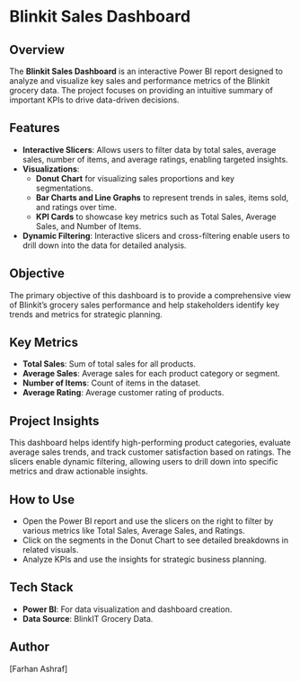 # Blinkit Sales Dashboard

## Overview
The **Blinkit Sales Dashboard** is an interactive Power BI report designed to analyze and visualize key sales and performance metrics of the Blinkit grocery data. The project focuses on providing an intuitive summary of important KPIs to drive data-driven decisions.

## Features
- **Interactive Slicers**: Allows users to filter data by total sales, average sales, number of items, and average ratings, enabling targeted insights.
- **Visualizations**: 
  - **Donut Chart** for visualizing sales proportions and key segmentations.
  - **Bar Charts and Line Graphs** to represent trends in sales, items sold, and ratings over time.
  - **KPI Cards** to showcase key metrics such as Total Sales, Average Sales, and Number of Items.
- **Dynamic Filtering**: Interactive slicers and cross-filtering enable users to drill down into the data for detailed analysis.

## Objective
The primary objective of this dashboard is to provide a comprehensive view of Blinkit’s grocery sales performance and help stakeholders identify key trends and metrics for strategic planning.

## Key Metrics
- **Total Sales**: Sum of total sales for all products.
- **Average Sales**: Average sales for each product category or segment.
- **Number of Items**: Count of items in the dataset.
- **Average Rating**: Average customer rating of products.

## Project Insights
This dashboard helps identify high-performing product categories, evaluate average sales trends, and track customer satisfaction based on ratings. The slicers enable dynamic filtering, allowing users to drill down into specific metrics and draw actionable insights.

## How to Use
- Open the Power BI report and use the slicers on the right to filter by various metrics like Total Sales, Average Sales, and Ratings.
- Click on the segments in the Donut Chart to see detailed breakdowns in related visuals.
- Analyze KPIs and use the insights for strategic business planning.

## Tech Stack
- **Power BI**: For data visualization and dashboard creation.
- **Data Source**: BlinkIT Grocery Data.

## Author


[Farhan Ashraf]
